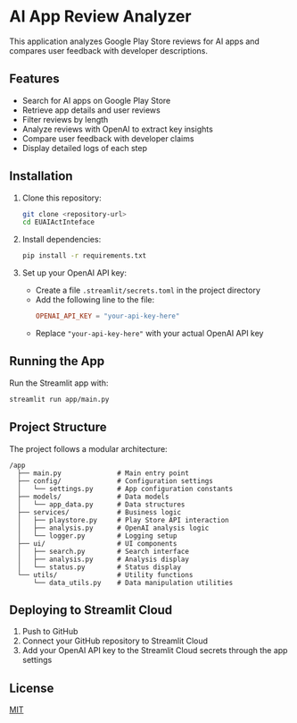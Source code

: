 # AI App Review Analyzer

This application analyzes Google Play Store reviews for AI apps and compares user feedback with developer descriptions.

## Features

- Search for AI apps on Google Play Store
- Retrieve app details and user reviews
- Filter reviews by length
- Analyze reviews with OpenAI to extract key insights
- Compare user feedback with developer claims
- Display detailed logs of each step

## Installation

1. Clone this repository:
   ```bash
   git clone <repository-url>
   cd EUAIActInteface
   ```

2. Install dependencies:
   ```bash
   pip install -r requirements.txt
   ```

3. Set up your OpenAI API key:
   - Create a file `.streamlit/secrets.toml` in the project directory
   - Add the following line to the file:
     ```toml
     OPENAI_API_KEY = "your-api-key-here"
     ```
   - Replace `"your-api-key-here"` with your actual OpenAI API key

## Running the App

Run the Streamlit app with:

```bash
streamlit run app/main.py
```

## Project Structure

The project follows a modular architecture:

```
/app
  ├── main.py              # Main entry point
  ├── config/              # Configuration settings
  │   └── settings.py      # App configuration constants
  ├── models/              # Data models
  │   └── app_data.py      # Data structures
  ├── services/            # Business logic
  │   ├── playstore.py     # Play Store API interaction
  │   ├── analysis.py      # OpenAI analysis logic
  │   └── logger.py        # Logging setup
  ├── ui/                  # UI components
  │   ├── search.py        # Search interface
  │   ├── analysis.py      # Analysis display
  │   └── status.py        # Status display
  └── utils/               # Utility functions
      └── data_utils.py    # Data manipulation utilities
```

## Deploying to Streamlit Cloud

1. Push to GitHub
2. Connect your GitHub repository to Streamlit Cloud
3. Add your OpenAI API key to the Streamlit Cloud secrets through the app settings

## License

[MIT](LICENSE)
